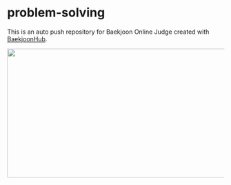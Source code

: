 # problem-solving
This is an auto push repository for Baekjoon Online Judge created with [BaekjoonHub](https://github.com/BaekjoonHub/BaekjoonHub).
<br>

<a href="https://solved.ac/profile/gadak_606"><img src="https://api.solve-nyang.com/compose/gadak_606" width="600" height="300"/></a>
